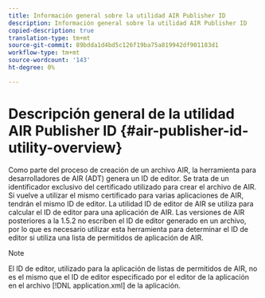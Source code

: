 ```yaml
---
title: Información general sobre la utilidad AIR Publisher ID
description: Información general sobre la utilidad AIR Publisher ID
copied-description: true
translation-type: tm+mt
source-git-commit: 89bdda1d4bd5c126f19ba75a819942df901183d1
workflow-type: tm+mt
source-wordcount: '143'
ht-degree: 0%

---
```



# Descripción general de la utilidad AIR Publisher ID {#air-publisher-id-utility-overview}

Como parte del proceso de creación de un archivo AIR, la herramienta para desarrolladores de AIR (ADT) genera un ID de editor. Se trata de un identificador exclusivo del certificado utilizado para crear el archivo de AIR. Si vuelve a utilizar el mismo certificado para varias aplicaciones de AIR, tendrán el mismo ID de editor. La utilidad ID de editor de AIR se utiliza para calcular el ID de editor para una aplicación de AIR. Las versiones de AIR posteriores a la 1.5.2 no escriben el ID de editor generado en un archivo, por lo que es necesario utilizar esta herramienta para determinar el ID de editor si utiliza una lista de permitidos de aplicación de AIR.

>[!NOTE]
>
>El ID de editor, utilizado para la aplicación de listas de permitidos de AIR, no es el mismo que el ID de editor especificado por el editor de la aplicación en el archivo [!DNL application.xml] de la aplicación.
